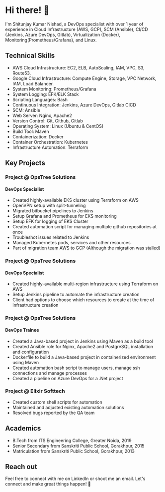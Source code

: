 # Hi there! 👋

I'm Shitunjay Kumar Nishad, a DevOps specialist with over 1 year of experience in Cloud Infrastructure (AWS, GCP), SCM (Ansible), CI/CD (Jenkins, Azure DevOps, Gitlab), Virtualization (Docker), Monitoring(Prometheus/Grafana), and Linux. 

## Technical Skills

- AWS Cloud Infrastructure: EC2, ELB, AutoScaling, IAM, VPC, S3, Route53.
- Google Cloud Infrastructure: Compute Engine, Storage, VPC Network, IAM, Load Balancer.
- System Monitoring: Prometheus/Grafana
- System Logging: EFK/ELK Stack
- Scripting Languages: Bash
- Continuous Integration: Jenkins, Azure DevOps, Gitlab CICD
- SCM: Ansible
- Web Server: Nginx, Apache2
- Version Control: Git, Github, Gitlab
- Operating System: Linux (Ubuntu & CentOS)
- Build Tool: Maven
- Containerization: Docker
- Container Orchestration: Kubernetes
- Infrastructure Automation: Terraform

## Key Projects

### Project @ OpsTree Solutions

#### DevOps Specialist 

- Created highly-available EKS cluster using Terraform on AWS
- OpenVPN setup with split-tunneling
- Migrated bitbucket pipelines to Jenkins
- Setup Grafana and Prometheus for EKS monitoring
- Setup EFK for logging of EKS Cluster
- Created automation script for managing multiple github repositories at once
- Troubleshot issues related to Jenkins
- Managed Kubernetes pods, services and other resources
- Part of migration team AWS to GCP (Although the migration was stalled)

### Project @ OpsTree Solutions

#### DevOps Specialist 

- Created highly-available multi-region infrastructure using Terraform on AWS
- Setup Jenkins pipeline to automate the infrastructure creation
- Client had options to choose which resources to create at the time of infrastructure creation

### Project @ OpsTree Solutions

#### DevOps Trainee 

- Created a Java-based project in Jenkins using Maven as a build tool
- Created Ansible role for Nginx, Apache2 and PostgreSQL installation and configuration
- Dockerfile to build a Java-based project in containerized environment using Maven
- Created automation bash script to manage users, manage ssh connections and manage processes
- Created a pipeline on Azure DevOps for a .Net project

### Project @ Elixir Softtech 

- Created custom shell scripts for automation
- Maintained and adjusted existing automation solutions
- Resolved bugs reported by the QA team 

## Academics 

- B.Tech from ITS Engineering College, Greater Noida, 2019
- Senior Secondary from Sanskriti Public School, Gorakhpur, 2015
- Matriculation from Sanskriti Public School, Gorakhpur, 2013

## Reach out 

Feel free to connect with me on LinkedIn or shoot me an email. Let's connect and make great things happen! 🚀
